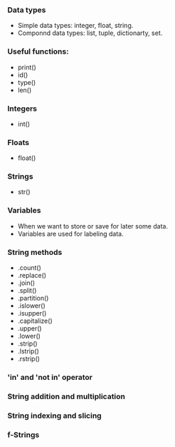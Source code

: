 
### Data types
- Simple data types: integer, float, string.
- Componnd data types: list, tuple, dictionarty, set.


### Useful functions:

- print()
- id()
- type()
- len()


### Integers
- int()


### Floats
- float()


### Strings
- str()


### Variables
- When we want to store or save for later some data.
- Variables are used for labeling data.


### String methods
- .count()
- .replace()
- .join()
- .split()
- .partition()
- .islower()
- .isupper()
- .capitalize()
- .upper()
- .lower()
- .strip()
- .lstrip()
- .rstrip()


### 'in' and 'not in' operator



### String addition and multiplication


### String indexing and slicing


### f-Strings













